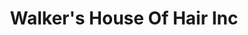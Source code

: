 ---
title: "Walker's House Of Hair Inc"
url: /alexandria/walkers-house-of-hair-inc/
shop: beauty
---